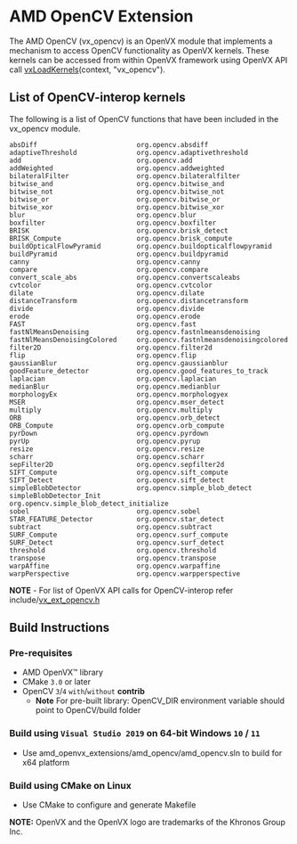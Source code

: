 # AMD OpenCV Extension

The AMD OpenCV (vx_opencv) is an OpenVX module that implements a mechanism to access OpenCV functionality as OpenVX kernels. These kernels can be accessed from within OpenVX framework using OpenVX API call [vxLoadKernels](https://www.khronos.org/registry/vx/specs/1.0.1/html/da/d83/group__group__user__kernels.html#gae00b6343fbb0126e3bf0f587b09393a3)(context, "vx_opencv").

## List of OpenCV-interop kernels

The following is a list of OpenCV functions that have been included in the vx_opencv module.

    absDiff                     	org.opencv.absdiff                              
    adaptiveThreshold           	org.opencv.adaptivethreshold                                                          
    add                         	org.opencv.add 
    addWeighted                 	org.opencv.addweighted                          
    bilateralFilter             	org.opencv.bilateralfilter
    bitwise_and                 	org.opencv.bitwise_and
    bitwise_not                 	org.opencv.bitwise_not
    bitwise_or                  	org.opencv.bitwise_or
    bitwise_xor                 	org.opencv.bitwise_xor
    blur                        	org.opencv.blur
    boxfilter                   	org.opencv.boxfilter
    BRISK                       	org.opencv.brisk_detect
    BRISK_Compute               	org.opencv.brisk_compute 
    buildOpticalFlowPyramid     	org.opencv.buildopticalflowpyramid
    buildPyramid                	org.opencv.buildpyramid
    canny                       	org.opencv.canny  
    compare                     	org.opencv.compare
    convert_scale_abs           	org.opencv.convertscaleabs                      
    cvtcolor                    	org.opencv.cvtcolor                          
    dilate                      	org.opencv.dilate 
    distanceTransform           	org.opencv.distancetransform                                           
    divide                      	org.opencv.divide  
    erode                       	org.opencv.erode 
    FAST                        	org.opencv.fast
    fastNlMeansDenoising        	org.opencv.fastnlmeansdenoising
    fastNlMeansDenoisingColored 	org.opencv.fastnlmeansdenoisingcolored 
    filter2D                    	org.opencv.filter2d
    flip                        	org.opencv.flip 
    gaussianBlur                	org.opencv.gaussianblur
    goodFeature_detector        	org.opencv.good_features_to_track
    laplacian                   	org.opencv.laplacian
    medianBlur                  	org.opencv.medianblur
    morphologyEx                	org.opencv.morphologyex
    MSER                        	org.opencv.mser_detect 
    multiply                    	org.opencv.multiply    
    ORB                         	org.opencv.orb_detect
    ORB_Compute                 	org.opencv.orb_compute   
    pyrDown                     	org.opencv.pyrdown
    pyrUp                       	org.opencv.pyrup
    resize                      	org.opencv.resize
    scharr                      	org.opencv.scharr
    sepFilter2D                 	org.opencv.sepfilter2d
    SIFT_Compute                	org.opencv.sift_compute                         
    SIFT_Detect                 	org.opencv.sift_detect 
    simpleBlobDetector          	org.opencv.simple_blob_detect                   
    simpleBlobDetector_Init     	org.opencv.simple_blob_detect_initialize 
    sobel                       	org.opencv.sobel
    STAR_FEATURE_Detector       	org.opencv.star_detect  
    subtract                    	org.opencv.subtract
    SURF_Compute                	org.opencv.surf_compute
    SURF_Detect                 	org.opencv.surf_detect
    threshold                   	org.opencv.threshold  
    transpose                   	org.opencv.transpose                            
    warpAffine                  	org.opencv.warpaffine 
    warpPerspective             	org.opencv.warpperspective  

**NOTE** - For list of OpenVX API calls for OpenCV-interop refer include/[vx_ext_opencv.h](include/vx_ext_opencv.h)

## Build Instructions

### Pre-requisites

* AMD OpenVX&trade; library
* CMake `3.0` or later
* OpenCV `3`/`4` `with`/`without` **contrib**
    - **Note** For pre-built library: OpenCV_DIR environment variable should point to OpenCV/build folder

### Build using `Visual Studio 2019` on 64-bit Windows `10` / `11`

* Use amd_openvx_extensions/amd_opencv/amd_opencv.sln to build for x64 platform

### Build using CMake on Linux

* Use CMake to configure and generate Makefile

**NOTE:** OpenVX and the OpenVX logo are trademarks of the Khronos Group Inc.

